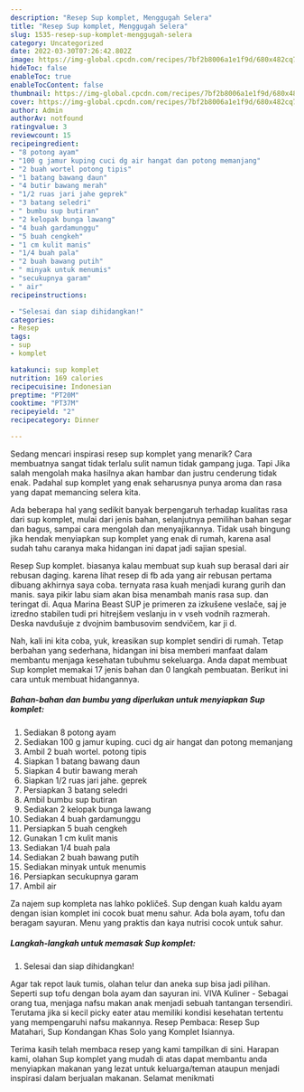 ```yaml
---
description: "Resep Sup komplet, Menggugah Selera"
title: "Resep Sup komplet, Menggugah Selera"
slug: 1535-resep-sup-komplet-menggugah-selera
category: Uncategorized
date: 2022-03-30T07:26:42.802Z
image: https://img-global.cpcdn.com/recipes/7bf2b8006a1e1f9d/680x482cq70/sup-komplet-foto-resep-utama.jpg
hideToc: false
enableToc: true
enableTocContent: false
thumbnail: https://img-global.cpcdn.com/recipes/7bf2b8006a1e1f9d/680x482cq70/sup-komplet-foto-resep-utama.jpg
cover: https://img-global.cpcdn.com/recipes/7bf2b8006a1e1f9d/680x482cq70/sup-komplet-foto-resep-utama.jpg
author: Admin
authorAv: notfound
ratingvalue: 3
reviewcount: 15
recipeingredient:
- "8 potong ayam"
- "100 g jamur kuping cuci dg air hangat dan potong memanjang"
- "2 buah wortel potong tipis"
- "1 batang bawang daun"
- "4 butir bawang merah"
- "1/2 ruas jari jahe geprek"
- "3 batang seledri"
- " bumbu sup butiran"
- "2 kelopak bunga lawang"
- "4 buah gardamunggu"
- "5 buah cengkeh"
- "1 cm kulit manis"
- "1/4 buah pala"
- "2 buah bawang putih"
- " minyak untuk menumis"
- "secukupnya garam"
- " air"
recipeinstructions:

- "Selesai dan siap dihidangkan!"
categories:
- Resep
tags:
- sup
- komplet

katakunci: sup komplet 
nutrition: 169 calories
recipecuisine: Indonesian
preptime: "PT20M"
cooktime: "PT37M"
recipeyield: "2"
recipecategory: Dinner

---
```



Sedang mencari inspirasi resep sup komplet yang menarik? Cara membuatnya sangat tidak terlalu sulit namun tidak gampang juga. Tapi Jika salah mengolah maka hasilnya akan hambar dan justru cenderung tidak enak. Padahal sup komplet yang enak seharusnya punya aroma dan rasa yang dapat memancing selera kita.


Ada beberapa hal yang sedikit banyak berpengaruh terhadap kualitas rasa dari sup komplet, mulai dari jenis bahan, selanjutnya pemilihan bahan segar dan bagus, sampai cara mengolah dan menyajikannya. Tidak usah bingung jika hendak menyiapkan sup komplet yang enak di rumah, karena asal sudah tahu caranya maka hidangan ini dapat jadi sajian spesial.

Resep Sup komplet. biasanya kalau membuat sup kuah sup berasal dari air rebusan daging. karena lihat resep di fb ada yang air rebusan pertama dibuang akhirnya saya coba. ternyata rasa kuah menjadi kurang gurih dan manis. saya pikir labu siam akan bisa menambah manis rasa sup. dan teringat di. Aqua Marina Beast SUP je primeren za izkušene veslače, saj je izredno stabilen tudi pri hitrejšem veslanju in v vseh vodnih razmerah. Deska navdušuje z dvojnim bambusovim sendvičem, kar ji d.


Nah, kali ini kita coba, yuk, kreasikan sup komplet sendiri di rumah. Tetap berbahan yang sederhana, hidangan ini bisa memberi manfaat dalam membantu menjaga kesehatan tubuhmu sekeluarga. Anda dapat membuat Sup komplet memakai 17 jenis bahan dan 0 langkah pembuatan. Berikut ini cara untuk membuat hidangannya.

<!--inarticleads1-->

##### Bahan-bahan dan bumbu yang diperlukan untuk menyiapkan Sup komplet:

1. Sediakan 8 potong ayam
1. Sediakan 100 g jamur kuping. cuci dg air hangat dan potong memanjang
1. Ambil 2 buah wortel. potong tipis
1. Siapkan 1 batang bawang daun
1. Siapkan 4 butir bawang merah
1. Siapkan 1/2 ruas jari jahe. geprek
1. Persiapkan 3 batang seledri
1. Ambil  bumbu sup butiran
1. Sediakan 2 kelopak bunga lawang
1. Sediakan 4 buah gardamunggu
1. Persiapkan 5 buah cengkeh
1. Gunakan 1 cm kulit manis
1. Sediakan 1/4 buah pala
1. Sediakan 2 buah bawang putih
1. Sediakan  minyak untuk menumis
1. Persiapkan secukupnya garam
1. Ambil  air


Za najem sup kompleta nas lahko pokličeš. Sup dengan kuah kaldu ayam dengan isian komplet ini cocok buat menu sahur. Ada bola ayam, tofu dan beragam sayuran. Menu yang praktis dan kaya nutrisi cocok untuk sahur. 

<!--inarticleads2-->

##### Langkah-langkah untuk memasak Sup komplet:


1. Selesai dan siap dihidangkan!

Agar tak repot lauk tumis, olahan telur dan aneka sup bisa jadi pilihan. Seperti sup tofu dengan bola ayam dan sayuran ini. VIVA Kuliner - Sebagai orang tua, menjaga nafsu makan anak menjadi sebuah tantangan tersendiri. Terutama jika si kecil picky eater atau memiliki kondisi kesehatan tertentu yang mempengaruhi nafsu makannya. Resep Pembaca: Resep Sup Matahari, Sup Kondangan Khas Solo yang Komplet Isiannya. 

Terima kasih telah membaca resep yang kami tampilkan di sini. Harapan kami, olahan Sup komplet yang mudah di atas dapat membantu anda menyiapkan makanan yang lezat untuk keluarga/teman ataupun menjadi inspirasi dalam berjualan makanan. Selamat menikmati
